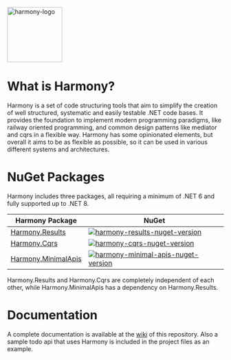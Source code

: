 <img width=128 height=128 src='https://github.com/mStylias/Harmony/assets/57811193/63febb60-ee4f-47a5-9f5e-acc154f700ef' alt='harmony-logo'>

# What is Harmony?
Harmony is a set of code structuring tools that aim to simplify the creation of well structured, systematic and easily testable .NET code bases. It provides the foundation to implement modern programming paradigms, like railway oriented programming, and common design patterns like mediator and cqrs in a flexible way. Harmony has some opinionated elements, but overall it aims to be as flexible as possible, so it can be used in various different systems and architectures.

# NuGet Packages
Harmony includes three packages, all requiring a minimum of .NET 6 and fully supported up to .NET 8.

Harmony Package                                                           | NuGet                                                                                                                                                         |
------------------------------------------------------------------------- | ------------------------------------------------------------------------------------------------------------------------------------------------------------- |
[Harmony.Results](https://www.nuget.org/packages/Harmony.Results)         | [<img src='https://img.shields.io/nuget/v/Harmony.Results' alt='harmony-results-nuget-version'>](https://www.nuget.org/packages/Harmony.Results)              |
[Harmony.Cqrs](https://www.nuget.org/packages/Harmony.Cqrs)               | [<img src='https://img.shields.io/nuget/v/Harmony.Cqrs' alt='harmony-cqrs-nuget-version'>](https://www.nuget.org/packages/Harmony.Cqrs)                       |
[Harmony.MinimalApis](https://www.nuget.org/packages/Harmony.MinimalApis) | [<img src='https://img.shields.io/nuget/v/Harmony.MinimalApis' alt='harmony-minimal-apis-nuget-version'>](https://www.nuget.org/packages/Harmony.MinimalApis) |

Harmony.Results and Harmony.Cqrs are completely independent of each other, while Harmony.MinimalApis has a dependency on Harmony.Results.

# Documentation
A complete documentation is available at the [wiki](https://github.com/mStylias/Harmony/wiki) of this repository. Also a sample todo api that uses Harmony is included in the project files as an example.
